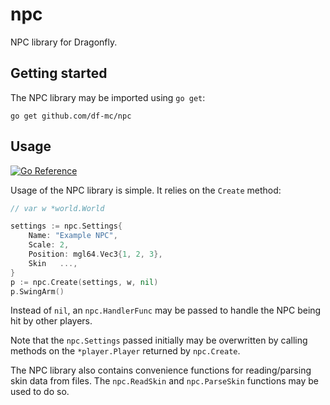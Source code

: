 # npc
NPC library for Dragonfly.

## Getting started
The NPC library may be imported using `go get`:
```
go get github.com/df-mc/npc
```

## Usage
[![Go Reference](https://pkg.go.dev/badge/github.com/df-mc/npc.svg)](https://pkg.go.dev/github.com/df-mc/npc)

Usage of the NPC library is simple. It relies on the `Create` method:

```go
// var w *world.World

settings := npc.Settings{
    Name: "Example NPC",
    Scale: 2,
    Position: mgl64.Vec3{1, 2, 3},
    Skin   ...,
}
p := npc.Create(settings, w, nil)
p.SwingArm()
```
Instead of `nil`, an `npc.HandlerFunc` may be passed to handle the NPC being hit by other
players.

Note that the `npc.Settings` passed initially may be overwritten by calling methods on
the `*player.Player` returned by `npc.Create`.

The NPC library also contains convenience functions for reading/parsing skin data from files.
The `npc.ReadSkin` and `npc.ParseSkin` functions may be used to do so.